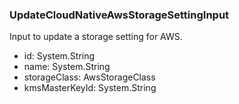 ### UpdateCloudNativeAwsStorageSettingInput
Input to update a storage setting for AWS.

- id: System.String
- name: System.String
- storageClass: AwsStorageClass
- kmsMasterKeyId: System.String
